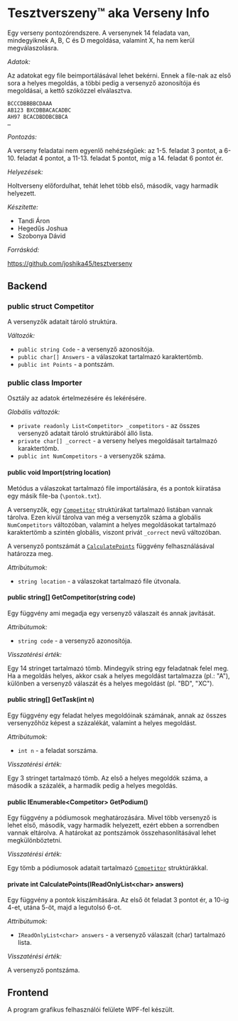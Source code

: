 # Tesztverszeny™ aka Verseny Info

Egy verseny pontozórendszere. A versenynek 14 feladata van, mindegyiknek A, B, C és D megoldása, valamint X, ha nem kerül megválaszolásra. 

*Adatok:*

Az adatokat egy file beimportálásával lehet bekérni. Ennek a file-nak az első sora a helyes megoldás, a többi pedig a versenyző azonosítója és megoldásai, a kettő szóközzel elválasztva.

```txt
BCCCDBBBBCDAAA 
AB123 BXCDBBACACADBC 
AH97 BCACDBDDBCBBCA
…
```

*Pontozás:*

A verseny feladatai nem egyenlő nehézségűek: az 1-5. feladat 3 pontot, a 6-10. feladat 4 pontot, a 11-13. feladat 5 pontot, míg a 14. feladat 6 pontot ér. 

*Helyezések:*

Holtverseny előfordulhat, tehát lehet több első, második, vagy harmadik helyezett.

*Készítette:*

- Tandi Áron
- Hegedűs Joshua
- Szobonya Dávid

*Forráskód:*

https://github.com/joshika45/tesztverseny

## Backend

### public struct Competitor

A versenyzők adatait tároló struktúra.

*Változók:*

- `public string Code` - a versenyző azonosítója.
- `public char[] Answers` - a válaszokat tartalmazó karaktertömb.
- `public int Points` - a pontszám.

### public class Importer

Osztály az adatok értelmezésére és lekérésére.

*Globális változók:*

- `private readonly List<Competitor> _competitors` - az összes versenyző adatait tároló struktúrából álló lista.
- `private char[] _correct` - a verseny helyes megoldásait tartalmazó karaktertömb.
- `public int NumCompetitors` - a versenyzők száma.

#### public void Import(string location)

Metódus a válaszokat tartalmazó file importálására, és a pontok kiiratása egy másik file-ba (`\pontok.txt`).

A versenyzők, egy [`Competitor`](#public-struct-competitor) struktúrákat tartalmazó listában vannak tárolva. Ezen kívül tárolva van még a versenyzők száma a globális `NumCompetitors` változóban, valamint a helyes megoldásokat tartalmazó karaktertömb a szintén globális, viszont privát `_correct` nevű változóban.

A versenyző pontszámát a [`CalculatePoints`](#private-int-calculatepointsireadonlylistchar-answers) függvény felhasználásával határozza meg.

*Attribútumok:*

- `string location` - a válaszokat tartalmazó file útvonala.

#### public string[] GetCompetitor(string code)

Egy függvény ami megadja egy versenyző válaszait és annak javítását.

*Attribútumok:*

- `string code` - a versenyző azonosítója.

*Visszatérési érték:*

Egy 14 stringet tartalmazó tömb. Mindegyik string egy feladatnak felel meg. Ha a megoldás helyes, akkor csak a helyes megoldást tartalmazza (pl.: "A"), különben a versenyző válaszát és a helyes megoldást (pl. "BD", "XC").

#### public string[] GetTask(int n)

Egy függvény egy feladat helyes megoldóinak számának, annak az összes versenyzőhöz képest a százalékát, valamint a helyes megoldást. 

*Attribútumok:*

- `int n` -  a feladat sorszáma.

*Visszatérési érték:*

Egy 3 stringet tartalmazó tömb. Az első a helyes megoldók száma, a második a százalék, a harmadik pedig a helyes megoldás.

#### public IEnumerable\<Competitor> GetPodium()

Egy függvény a pódiumosok meghatározására. Mivel több versenyző is lehet első, második, vagy harmadik helyezett, ezért ebben a sorrendben vannak eltárolva. A határokat az pontszámok összehasonlításával lehet megkülönböztetni. 

*Visszatérési érték:*

Egy tömb a pódiumosok adatait tartalmazó [`Competitor`](#public-struct-competitor) struktúrákkal.

#### private int CalculatePoints(IReadOnlyList\<char> answers)

Egy függvény a pontok kiszámítására. Az első öt feladat 3 pontot ér, a 10-ig 4-et, utána 5-öt, majd a legutolsó 6-ot. 

*Attribútumok:*

- `IReadOnlyList<char> answers` -  a versenyző válaszait (char) tartalmazó lista.

*Visszatérési érték:*

A versenyző pontszáma.

## Frontend

A program grafikus felhasználói felülete WPF-fel készült.
